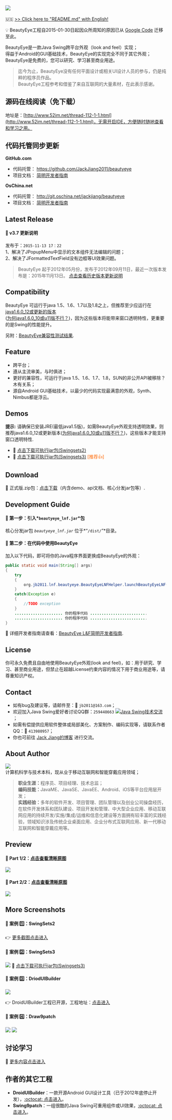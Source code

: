 ## ![](https://raw.githubusercontent.com/JackJiang2011/beautyeye/master/screenshots/beautyeye_logo_h.png)
:us: [>> Click here to "README.md" with English!](https://github.com/JackJiang2011/beautyeye/blob/master/README_en.md)

:bulb: BeautyEye工程自2015-01-30日起因众所周知的原因已从 [Google Code](https://code.google.com/p/beautyeye/) 迁移至此。

BeautyEye是一款Java Swing跨平台外观（look and feel）实现；<br>
得益于Android的GUI基础技术，BeautyEye的实现完全不同于其它外观；<br>
BeautyEye是免费的，您可以研究、学习甚至商业用途。

> 迄今为止，BeautyEye没有任何平面设计或相关UI设计人员的参与，仍是纯粹的程序员作品。<br>
> BeautyEye工程参考和借鉴了来自互联网的大量素材，在此表示感谢。

## 源码在线阅读（免下载）

地址是：[http://www.52im.net/thread-112-1-1.html](http://www.52im.net/thread-112-1-1.html)，无需开启IDE，方便随时随地查看和学习之用。

## 代码托管同步更新

**GitHub.com**

* 代码托管：  https://github.com/JackJiang2011/beautyeye 
* 项目文档：  [简明开发者指南](http://cngeeker.com/forum.php?mod=viewthread&tid=26&extra=page%3D1)

**OsChina.net**

* 代码托管：  http://git.oschina.net/jackjiang/beautyeye 
* 项目文档：  [简明开发者指南](http://cngeeker.com/forum.php?mod=viewthread&tid=26&extra=page%3D1)

## Latest Release
#### :page_facing_up: v3.7 更新说明
 发布于：`2015-11-13 17：22`<br>
 1、解决了JPopupMenu中显示的文本组件无法编辑的问题；<br>
 2、解决了JFormattedTextField没有边框等UI效果问题。<br>

> BeautyEye 起于2012年05月份，发布于2012年09月11日，最近一次版本发布是：2015年11月13日。 [点击查看历史版本更新说明](http://cngeeker.com/forum.php?mod=viewthread&tid=25&extra=page%3D1)

## Compatibility
BeautyEye 可运行于java 1.5、1.6、1.7以及1.8之上，但推荐至少应运行在[java1.6.0_12或更新的版本](http://www.java.com/zh_CN/download/) <br>([为何java1.6.0_10或u11版不行？](http://cngeeker.com/forum.php?mod=viewthread&tid=23&extra=page%3D1))，因为这些版本将能带来窗口透明特性，更重要的是Swing的性能提升。

另附：[BeautyEye兼容性测试结果](http://cngeeker.com/forum.php?mod=viewthread&tid=24&extra=page%3D1).

## Feature
* 跨平台；
* 遵从主流审美，与时俱进；
* 更好的兼容性，可运行于java 1.5、1.6、1.7、1.8，SUN的非公开API被移除？木有关系；
* 源自Android GUI基础技术，以最少的代码实现最满意的外观，Synth、Nimbus都是浮云。

## Demos
<b>提示:</b> 请确保已安装JRE(最低java1.5版)，如需BeautyEye外观支持透明效果，则推荐java1.6.0\_12或更新版本([为何java1.6.0_10或u11版不行？](http://cngeeker.com/forum.php?mod=viewthread&tid=23&extra=page%3D1))，这些版本才能支持窗口透明特性.

* :paperclip: [点击下载可执行jar包\(Swingsets2\)](https://raw.githubusercontent.com/JackJiang2011/beautyeye/master/demo/excute_jar/SwingSets2\(BeautyEyeLNFDemo\).jar)
* :paperclip: [点击下载可执行jar包\(Swingsets3\)](https://raw.githubusercontent.com/JackJiang2011/beautyeye/master/demo2/SwingSets3(BeautyEyeLNFDemo).jar) <font color="#FF6600"> \[推荐:thumbsup:\]</font>

## Download
:paperclip: 正式版.zip包：[点击下载](https://github.com/JackJiang2011/beautyeye/archive/v3.7.zip)（内含demo、api文档、核心分发jar包等）.

## Development Guide
#### :triangular_flag_on_post: 第一步：引入*`beautyeye_lnf.jar`*包
核心分发jar包 *`beautyeye_lnf.jar`* 位于*“`/dist/`”*目录。

#### :triangular_flag_on_post: 第二步：在代码中使用BeautyEye
加入以下代码，即可将你的Java程序界面更换成BeautyEye的外观：
```Java
public static void main(String[] args)
{
    try
    {
        org.jb2011.lnf.beautyeye.BeautyEyeLNFHelper.launchBeautyEyeLNF();
    }
    catch(Exception e)
    {
        //TODO exception
    }
    ..................... 你的程序代码 .........................
    ..................... 你的程序代码 .........................
}
```

:green_book: 详细开发者指南请查看：[BeautyEye L&F简明开发者指南](http://cngeeker.com/forum.php?mod=viewthread&tid=26&extra=page%3D1).

## License
你可永久免费且自由地使用BeautyEye外观(look and feel)，如：用于研究、学习、甚至商业用途，但禁止在超越License约束内容的情况下用于商业用途等，请尊重知识产权。

## Contact
* 如有bug及建议等，请邮件至：:love_letter:  `jb2011@163.com`；</li>
* 欢迎加入Java Swing爱好者讨论QQ群：`259448663`  <a target="_blank" href="http://shang.qq.com/wpa/qunwpa?idkey=9971fb1d1845edc87bdec92ad03f329c1d1f280b1cfe73b6d03c13b0f7f8aba1"><img border="0" src="http://pub.idqqimg.com/wpa/images/group.png" alt="Java Swing技术交流" title="Java Swing技术交流"></a>；
* 如需有偿提供应用软件整体或局部美化、方案制作、编码实现等，请联系作者QQ：:penguin: `413980957`；
* 你也可前往 [Jack Jiang的博客](http://cngeeker.com/home.php?mod=space&uid=1&do=thread&view=me&from=space) 进行交流。

## About Author
![](https://raw.githubusercontent.com/JackJiang2011/beautyeye/master/screenshots/js2.png)<br>
计算机科学与技术本科，现从业于移动互联网和智能穿戴应用领域；<br>
> <b>职业生涯：</b>程序员、项目经理、技术总监；<br>
> <b>编码技能：</b>JavaME、JavaSE、JavaEE、Android、iOS等平台应用层开发；<br>
> <b>实践经验：</b>多年的软件开发、项目管理、团队管理以及创业公司操盘经历，在软件开发体系和团队建设、项目开发和管理、中大型企业应用、移动互联网应用的持续开发/实施/集成/运维和信息化建设等方面拥有较丰富的实践经验，领域知识涉及传统企业桌面应用、企业分布式互联网应用、新一代移动互联网和智能穿戴应用等。

## Preview
#### :triangular_flag_on_post: Part 1/2：[点击查看清晰原图](http://cngeeker.com/data/attachment/forum/201508/13/230115jnmlpzv10122llr4.png)
![](http://cngeeker.com/data/attachment/forum/201508/13/230115jnmlpzv10122llr4.png)

#### :triangular_flag_on_post: Part 2/2：[点击查看清晰原图](http://cngeeker.com/data/attachment/forum/201508/13/230117twsq64zqnxzf6nw1.png)
![](http://cngeeker.com/data/attachment/forum/201508/13/230117twsq64zqnxzf6nw1.png)

## More Screenshots
#### :triangular_flag_on_post: 案例 :one:：SwingSets2
:point_right: [更多截图点击进入](https://github.com/JackJiang2011/beautyeye/wiki/Screenshots-all-in-one)

#### :triangular_flag_on_post: 案例 :two:：SwingSets3
![](https://raw.githubusercontent.com/JackJiang2011/beautyeye/master/screenshots/swingsets3/swingsets3_beautyeye.png)
:paperclip: [点击下载可执行jar包\(Swingsets3\)](https://raw.githubusercontent.com/JackJiang2011/beautyeye/master/demo2/SwingSets3(BeautyEyeLNFDemo).jar)

#### :triangular_flag_on_post: 案例 :three:：DriodUIBuilder
![](https://raw.githubusercontent.com/JackJiang2011/beautyeye/master/screenshots/drioduiduilder/drioduiduilder_beautyeye.png)

:point_right: DroidUIBuilder工程已开源，工程地址：[点击进入](https://github.com/JackJiang2011/DroidUIBuilder)

#### :triangular_flag_on_post: 案例 :four:：Draw9patch
![](https://raw.githubusercontent.com/JackJiang2011/beautyeye/master/screenshots/draw9patch/draw9patch1_beautyeye.png)
![](https://raw.githubusercontent.com/JackJiang2011/beautyeye/master/screenshots/draw9patch/draw9patch2_beautyeye.png)

## 讨论学习
:notebook_with_decorative_cover: [更多内容点击进入](http://cngeeker.com/forum.php?mod=forumdisplay&fid=86&page=1)

## 作者的其它工程
* **DroidUIBuilder**：一款开源Android GUI设计工具（已于2012年底停止开发），[:octocat: 点击进入](https://github.com/JackJiang2011/DroidUIBuilder)。<br>
* **Swing9patch**：一组很酷的Java Swing可重用组件或UI效果，[:octocat: 点击进入](https://github.com/JackJiang2011/Swing9patch)。<br>
